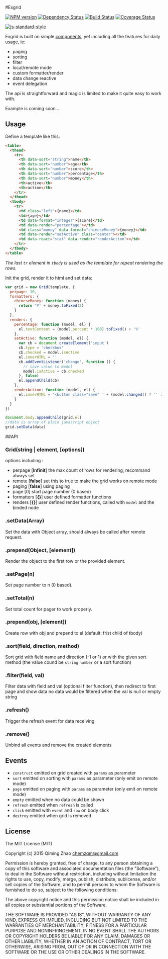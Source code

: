 #Exgrid

[![NPM version](https://badge.fury.io/js/exgrid.png)](http://badge.fury.io/js/exgrid)
[![Dependency Status](https://david-dm.org/chemzqm/exgrid.png)](https://david-dm.org/chemzqm/exgrid)
[![Build Status](https://secure.travis-ci.org/chemzqm/exgrid.png)](http://travis-ci.org/chemzqm/exgrid)
[![Coverage Status](https://coveralls.io/repos/chemzqm/exgrid/badge.svg?branch=master&service=github)](https://coveralls.io/github/chemzqm/exgrid?branch=master)

[![js-standard-style](https://cdn.rawgit.com/feross/standard/master/badge.svg)](https://github.com/feross/standard)

Exgrid is built on simple [components](https://component.github.io), yet including all the features for daily usage, ie:

* paging
* sorting
* filter
* local/remote mode
* custom formatter/render
* data change reactive
* event delegation

The api is straightforward and magic is limited to make it quite easy to work with.

Example is coming soon....

## Usage

Define a template like this:
``` html
<table>
  <thead>
    <tr>
      <th data-sort="string">name</th>
      <th data-sort="number">age</th>
      <th data-sort="number">score</th>
      <th data-sort="number">percentage</th>
      <th data-sort="number">money</th>
      <th>active</th>
      <th>action</th>
    </tr>
  </thead>
  <tbody>
    <tr>
      <td class="left">{name}</td>
      <td>{age}</td>
      <td data-format="integer">{score}</td>
      <td data-render="percentage"></td>
      <td class="money" data-format="chineseMoney">{money}</td>
      <td data-render="setActive" class="center"></td>
      <td data-react="stat" data-render="renderAction"></td>
    </tr>
  </tbody>
</table>
```
_The last `tr` element in `tbody` is used as the template for repeat rendering the rows._

Init the grid, render it to html and set data:
``` js
var grid = new Grid(template, {
  perpage: 10,
  formatters: {
    chineseMoney: function (money) {
      return '¥' + money.toFixed(2)
    }
  },
  renders: {
    percentage: function (model, el) {
      el.textContent = (model.percent * 100).toFixed() + '%'
    },
    setActive: function (model, el) {
      var cb = document.createElement('input')
      cb.type = 'checkbox'
      cb.checked = model.isActive
      el.innerHTML = ''
      cb.addEventListener('change', function () {
        // save value to model
        model.isActive = cb.checked
      }, false)
      el.appendChild(cb)
    },
    renderAction: function (model, el) {
      el.innerHTML = '<button class="save" ' + (model.changed() ? '' : 'disabled') + '>save</button>'
    }
  }
})

document.body.appendChild(grid.el)
//data is array of plain javascript object
grid.setData(data)
```


##API

### Grid(string | element, [options])

options including :

  * perpage [__Infinit__] the max count of rows for rendering, recommand always set
  * remote [__false__] set this to true to make the grid works on remote mode
  * paging [__false__] using paging
  * page [0] start page number (0 based)
  * formatters [__{}__] user defined formatter functions
  * renders [__{}__] user defined render functions, called with `model` and the binded node

### .setData(Array)

Set the data with Object array, should always be called after remote request.

### .prepend(Object, [element])

Render the object to the first row or the provided element.

### .setPage(n)

Set page number to n (0 based).

### .setTotal(n)

Set total count for pager to work properly.

### .prepend(obj, [element])

Create row with obj and prepend to el (default: frist child of tbody)

### .sort(field, direction, method)

Sort grid with field name and direction (-1 or 1) or with the given sort method (the value cound be `string` `number` or a sort function)

### .filter(field, val)

Filter data with field and val (optional filter function), then redirect to first page and show data
no data would be filtered when the val is null or empty string

### .refresh()

Trigger the refresh event for data receiving.

### .remove()

Unbind all events and remove the created elements

## Events

* `construct` emitted on grid created with `params` as parameter
* `sort` emitted on sorting with `params` as parameter (only emit on remote mode)
* `page` emitted on paging with `params` as parameter (only emit on remote mode)
* `empty` emitted when no data could be shown
* `refresh` emitted when `refresh` is called
* `click` emitted with `event` and `row` on body click
* `destroy` emitted when grid is removed

## License

The MIT License (MIT)

Copyright (c) 2015 Qiming Zhao <chemzqm@gmail.com>

Permission is hereby granted, free of charge, to any person obtaining a copy of this software and associated documentation files (the "Software"), to deal in the Software without restriction, including without limitation the rights to use, copy, modify, merge, publish, distribute, sublicense, and/or sell copies of the Software, and to permit persons to whom the Software is furnished to do so, subject to the following conditions:

The above copyright notice and this permission notice shall be included in all copies or substantial portions of the Software.

THE SOFTWARE IS PROVIDED "AS IS", WITHOUT WARRANTY OF ANY KIND, EXPRESS OR IMPLIED, INCLUDING BUT NOT LIMITED TO THE WARRANTIES OF MERCHANTABILITY, FITNESS FOR A PARTICULAR PURPOSE AND NONINFRINGEMENT. IN NO EVENT SHALL THE AUTHORS OR COPYRIGHT HOLDERS BE LIABLE FOR ANY CLAIM, DAMAGES OR OTHER LIABILITY, WHETHER IN AN ACTION OF CONTRACT, TORT OR OTHERWISE, ARISING FROM, OUT OF OR IN CONNECTION WITH THE SOFTWARE OR THE USE OR OTHER DEALINGS IN THE SOFTWARE.
